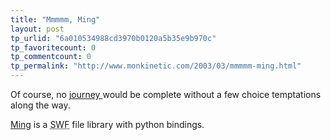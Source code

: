 ```yaml
---
title: "Mmmmm, Ming"
layout: post
tp_urlid: "6a010534988cd3970b0120a5b35e9b970c"
tp_favoritecount: 0
tp_commentcount: 0
tp_permalink: "http://www.monkinetic.com/2003/03/mmmmm-ming.html"
---
```

Of course, no <a href="http://www.redmonk.net/monkinetic/2003/03/27#item1953">journey </a>would be complete without a few choice temptations along the way.

<a href="http://ming.sourceforge.net/">Ming</a> is a <acronym title="Shockwave Flash">SWF</acronym> file library with python bindings.

